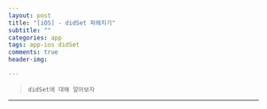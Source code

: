 ```yaml
---  
layout: post  
title: "[iOS] - didSet 파헤치기"  
subtitle: ""  
categories: app
tags: app-ios didSet
comments: true  
header-img: 

---  
```

  
> `didSet에 대해 알아보자`  

---
